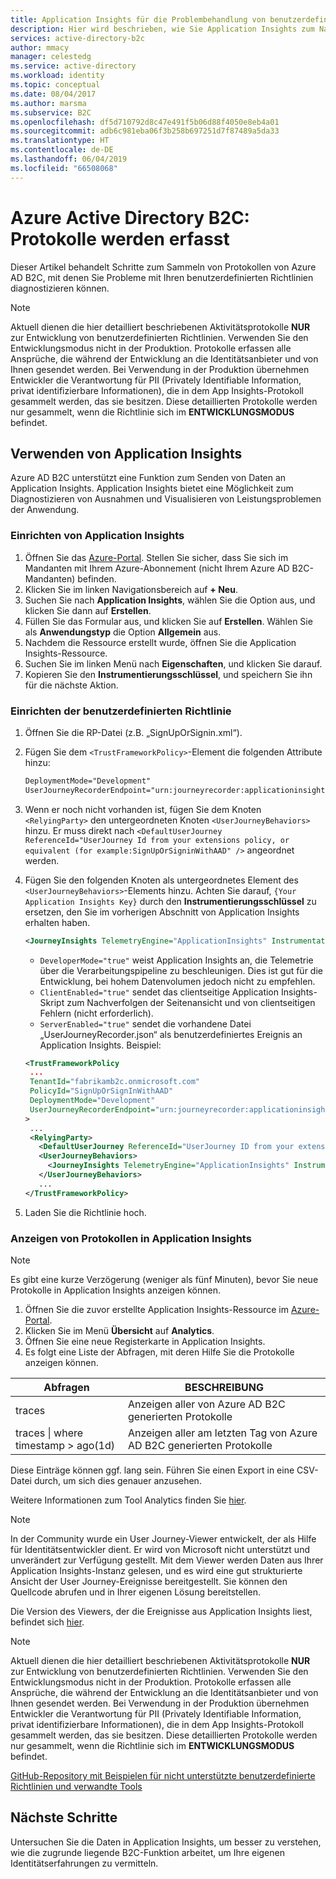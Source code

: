 ```yaml
---
title: Application Insights für die Problembehandlung von benutzerdefinierten Richtlinien in Azure Active Directory B2C | Microsoft-Dokumentation
description: Hier wird beschrieben, wie Sie Application Insights zum Nachverfolgen der Ausführung von benutzerdefinierten Richtlinien einrichten.
services: active-directory-b2c
author: mmacy
manager: celestedg
ms.service: active-directory
ms.workload: identity
ms.topic: conceptual
ms.date: 08/04/2017
ms.author: marsma
ms.subservice: B2C
ms.openlocfilehash: df5d710792d8c47e491f5b06d88f4050e8eb4a01
ms.sourcegitcommit: adb6c981eba06f3b258b697251d7f87489a5da33
ms.translationtype: HT
ms.contentlocale: de-DE
ms.lasthandoff: 06/04/2019
ms.locfileid: "66508068"
---
```

# <a name="azure-active-directory-b2c-collecting-logs"></a>Azure Active Directory B2C: Protokolle werden erfasst

Dieser Artikel behandelt Schritte zum Sammeln von Protokollen von Azure AD B2C, mit denen Sie Probleme mit Ihren benutzerdefinierten Richtlinien diagnostizieren können.

>[!NOTE]
>Aktuell dienen die hier detailliert beschriebenen Aktivitätsprotokolle **NUR** zur Entwicklung von benutzerdefinierten Richtlinien. Verwenden Sie den Entwicklungsmodus nicht in der Produktion.  Protokolle erfassen alle Ansprüche, die während der Entwicklung an die Identitätsanbieter und von Ihnen gesendet werden.  Bei Verwendung in der Produktion übernehmen Entwickler die Verantwortung für PII (Privately Identifiable Information, privat identifizierbare Informationen), die in dem App Insights-Protokoll gesammelt werden, das sie besitzen.  Diese detaillierten Protokolle werden nur gesammelt, wenn die Richtlinie sich im **ENTWICKLUNGSMODUS** befindet.


## <a name="use-application-insights"></a>Verwenden von Application Insights

Azure AD B2C unterstützt eine Funktion zum Senden von Daten an Application Insights.  Application Insights bietet eine Möglichkeit zum Diagnostizieren von Ausnahmen und Visualisieren von Leistungsproblemen der Anwendung.

### <a name="setup-application-insights"></a>Einrichten von Application Insights

1. Öffnen Sie das [Azure-Portal](https://portal.azure.com). Stellen Sie sicher, dass Sie sich im Mandanten mit Ihrem Azure-Abonnement (nicht Ihrem Azure AD B2C-Mandanten) befinden.
1. Klicken Sie im linken Navigationsbereich auf **+ Neu**.
1. Suchen Sie nach **Application Insights**, wählen Sie die Option aus, und klicken Sie dann auf **Erstellen**.
1. Füllen Sie das Formular aus, und klicken Sie auf **Erstellen**. Wählen Sie als **Anwendungstyp** die Option **Allgemein** aus.
1. Nachdem die Ressource erstellt wurde, öffnen Sie die Application Insights-Ressource.
1. Suchen Sie im linken Menü nach **Eigenschaften**, und klicken Sie darauf.
1. Kopieren Sie den **Instrumentierungsschlüssel**, und speichern Sie ihn für die nächste Aktion.

### <a name="set-up-the-custom-policy"></a>Einrichten der benutzerdefinierten Richtlinie

1. Öffnen Sie die RP-Datei (z.B. „SignUpOrSignin.xml“).
1. Fügen Sie dem `<TrustFrameworkPolicy>`-Element die folgenden Attribute hinzu:

   ```XML
   DeploymentMode="Development"
   UserJourneyRecorderEndpoint="urn:journeyrecorder:applicationinsights"
   ```

1. Wenn er noch nicht vorhanden ist, fügen Sie dem Knoten `<RelyingParty>` den untergeordneten Knoten `<UserJourneyBehaviors>` hinzu. Er muss direkt nach `<DefaultUserJourney ReferenceId="UserJourney Id from your extensions policy, or equivalent (for example:SignUpOrSigninWithAAD" />` angeordnet werden.
2. Fügen Sie den folgenden Knoten als untergeordnetes Element des `<UserJourneyBehaviors>`-Elements hinzu. Achten Sie darauf, `{Your Application Insights Key}` durch den **Instrumentierungsschlüssel** zu ersetzen, den Sie im vorherigen Abschnitt von Application Insights erhalten haben.

   ```XML
   <JourneyInsights TelemetryEngine="ApplicationInsights" InstrumentationKey="{Your Application Insights Key}" DeveloperMode="true" ClientEnabled="false" ServerEnabled="true" TelemetryVersion="1.0.0" />
   ```

   * `DeveloperMode="true"` weist Application Insights an, die Telemetrie über die Verarbeitungspipeline zu beschleunigen. Dies ist gut für die Entwicklung, bei hohem Datenvolumen jedoch nicht zu empfehlen.
   * `ClientEnabled="true"` sendet das clientseitige Application Insights-Skript zum Nachverfolgen der Seitenansicht und von clientseitigen Fehlern (nicht erforderlich).
   * `ServerEnabled="true"` sendet die vorhandene Datei „UserJourneyRecorder.json“ als benutzerdefiniertes Ereignis an Application Insights.
   Beispiel:

   ```XML
   <TrustFrameworkPolicy
    ...
    TenantId="fabrikamb2c.onmicrosoft.com"
    PolicyId="SignUpOrSignInWithAAD"
    DeploymentMode="Development"
    UserJourneyRecorderEndpoint="urn:journeyrecorder:applicationinsights"
   >
    ...
    <RelyingParty>
      <DefaultUserJourney ReferenceId="UserJourney ID from your extensions policy, or equivalent (for example: SignUpOrSigninWithAzureAD)" />
      <UserJourneyBehaviors>
        <JourneyInsights TelemetryEngine="ApplicationInsights" InstrumentationKey="{Your Application Insights Key}" DeveloperMode="true" ClientEnabled="false" ServerEnabled="true" TelemetryVersion="1.0.0" />
      </UserJourneyBehaviors>
      ...
   </TrustFrameworkPolicy>
   ```

3. Laden Sie die Richtlinie hoch.

### <a name="see-the-logs-in-application-insights"></a>Anzeigen von Protokollen in Application Insights

>[!NOTE]
> Es gibt eine kurze Verzögerung (weniger als fünf Minuten), bevor Sie neue Protokolle in Application Insights anzeigen können.

1. Öffnen Sie die zuvor erstellte Application Insights-Ressource im [Azure-Portal](https://portal.azure.com).
1. Klicken Sie im Menü **Übersicht** auf **Analytics**.
1. Öffnen Sie eine neue Registerkarte in Application Insights.
1. Es folgt eine Liste der Abfragen, mit deren Hilfe Sie die Protokolle anzeigen können.

| Abfragen | BESCHREIBUNG |
|---------------------|--------------------|
traces | Anzeigen aller von Azure AD B2C generierten Protokolle |
traces \| where timestamp > ago(1d) | Anzeigen aller am letzten Tag von Azure AD B2C generierten Protokolle

Diese Einträge können ggf. lang sein.  Führen Sie einen Export in eine CSV-Datei durch, um sich dies genauer anzusehen.

Weitere Informationen zum Tool Analytics finden Sie [hier](https://docs.microsoft.com/azure/application-insights/app-insights-analytics).

>[!NOTE]
>In der Community wurde ein User Journey-Viewer entwickelt, der als Hilfe für Identitätsentwickler dient.  Er wird von Microsoft nicht unterstützt und unverändert zur Verfügung gestellt.  Mit dem Viewer werden Daten aus Ihrer Application Insights-Instanz gelesen, und es wird eine gut strukturierte Ansicht der User Journey-Ereignisse bereitgestellt.  Sie können den Quellcode abrufen und in Ihrer eigenen Lösung bereitstellen.

Die Version des Viewers, der die Ereignisse aus Application Insights liest, befindet sich [hier](https://github.com/Azure-Samples/active-directory-b2c-advanced-policies/tree/master/wingtipgamesb2c/src/WingTipUserJourneyPlayerWebApplication).

>[!NOTE]
>Aktuell dienen die hier detailliert beschriebenen Aktivitätsprotokolle **NUR** zur Entwicklung von benutzerdefinierten Richtlinien. Verwenden Sie den Entwicklungsmodus nicht in der Produktion.  Protokolle erfassen alle Ansprüche, die während der Entwicklung an die Identitätsanbieter und von Ihnen gesendet werden.  Bei Verwendung in der Produktion übernehmen Entwickler die Verantwortung für PII (Privately Identifiable Information, privat identifizierbare Informationen), die in dem App Insights-Protokoll gesammelt werden, das sie besitzen.  Diese detaillierten Protokolle werden nur gesammelt, wenn die Richtlinie sich im **ENTWICKLUNGSMODUS** befindet.

[GitHub-Repository mit Beispielen für nicht unterstützte benutzerdefinierte Richtlinien und verwandte Tools](https://github.com/Azure-Samples/active-directory-b2c-advanced-policies)



## <a name="next-steps"></a>Nächste Schritte

Untersuchen Sie die Daten in Application Insights, um besser zu verstehen, wie die zugrunde liegende B2C-Funktion arbeitet, um Ihre eigenen Identitätserfahrungen zu vermitteln.
